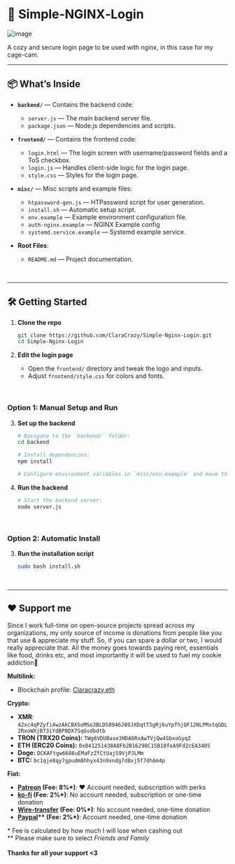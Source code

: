 # 🐾 Simple-NGINX‑Login

![image](https://github.com/user-attachments/assets/9c90840e-704e-407b-9c90-a8f3c1fd699e)

A cozy and secure login page to be used with nginx, in this case for my cage-cam. 


---

## 📦 What’s Inside

* **`backend/`** — Contains the backend code:
  - `server.js` — The main backend server file.
  - `package.json` — Node.js dependencies and scripts.

* **`frontend/`** — Contains the frontend code:
  - `login.html` — The login screen with username/password fields and a ToS checkbox.
  - `login.js` — Handles client-side logic for the login page.
  - `style.css` — Styles for the login page.

* **`misc/`** — Misc scripts and example files:
  - `htpassword-gen.js` — HTPassword script for user generation.
  - `install.sh` — Automatic setup script.
  - `env.example` — Example environment configuration file.
  - `auth-nginx.example` — NGINX Example config
  - `systemd.service.example` — Systemd example service.

* **Root Files**:
  - `README.md` — Project documentation.

<br>

---

## 🛠️ Getting Started

1. **Clone the repo**

   ```bash
   git clone https://github.com/ClaraCrazy/Simple-Nginx-Login.git
   cd Simple-Nginx-Login
   ```

2. **Edit the login page**

   * Open the `frontend/` directory and tweak the logo and inputs.
   * Adjust `frontend/style.css` for colors and fonts.

<br>


### Option 1: Manual Setup and Run

3. **Set up the backend**

   ```bash
   # Navigate to the `backend/` folder:
   cd backend

   # Install dependencies:
   npm install

   # Configure environment variables in `misc/env.example` and move them to `backend/.env`.
   ```

4. **Run the backend**

   ```bash
   # Start the backend server:
   node server.js
   ```

<br>


### Option 2: Automatic Install

3. **Run the installation script**

   ```bash
   sudo bash install.sh
   ```

<br>

---

## ❤️ Support me

<!--
Pwease support me >.<
-->  

<p>Since I work full-time on open-source projects spread across my organizations, my only source of income is donations from people like you that use & appreciate my stuff. So, if you can spare a dollar or two, I would really appreciate that. All the money goes towards paying rent, essentials like food, drinks etc, and most importantly it will be used to fuel my cookie addiction🍪<br></p>

**Multilink:**
- Blockchain profile: [Claracrazy.eth](https://profile.crazyco.xyz)<br>

**Crypto:**
- **XMR**: `42xc4qPZyfi4wzAkCBXSoMSo3BLDS8946J89JXDqtT5gRj6uYpfhjQF12NLPMxtqGDL2RxoWXjB73iYdBP8DX7SqGvdbdtb`<br>
- **TRON (TRX20 Coins):** `TWg6VDUBase3HDA6RxAwTVjQw4SbxoGyqZ`<br>
- **ETH (ERC20 Coins):** `0x841251438A8Fb2B16298C15B10feA9Fd2cEA3405`<br>
- **Doge:** `DCKAFtgw6686uEMaFzZfCtUajS9VjPJLMm`<br>
- **BTC:** `bc1qje8qy7gpudm8hhyx43n9xndg7d8xj5f7dh6m4p`<br>

**Fiat:**
- **[Patreon](https://patreon.com/crazyco) (Fee: 8%\*)**: ❤️ Account needed, subscription with perks
- **[ko-fi](https://ko-fi.com/crazyco) (Fee: 2%\*)**: No account needed, subscription or one-time donation
- **[Wire-transfer](https://bunq.me/ClaraCrazy) (Fee: 0%\*)**: No account needed, one-time donation
- **[Paypal](https://paypal.me/ClaraCrazy)\*\* (Fee: 2%\*)**: Account needed, one-time donation

\* Fee is calculated by how much I will lose when cashing out<br>
\*\* Please make sure to select *Friends and Family*<br><br>
**Thanks for all your support <3**

